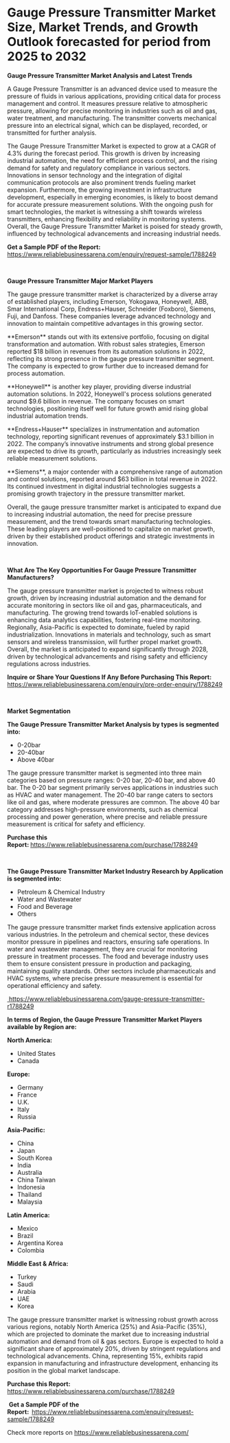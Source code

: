 <p><h1>Gauge Pressure Transmitter Market Size, Market Trends, and Growth Outlook forecasted for period from 2025 to 2032</h1></p><p><strong>Gauge Pressure Transmitter Market Analysis and Latest Trends</strong></p>
<p><p>A Gauge Pressure Transmitter is an advanced device used to measure the pressure of fluids in various applications, providing critical data for process management and control. It measures pressure relative to atmospheric pressure, allowing for precise monitoring in industries such as oil and gas, water treatment, and manufacturing. The transmitter converts mechanical pressure into an electrical signal, which can be displayed, recorded, or transmitted for further analysis.</p><p>The Gauge Pressure Transmitter Market is expected to grow at a CAGR of 4.3% during the forecast period. This growth is driven by increasing industrial automation, the need for efficient process control, and the rising demand for safety and regulatory compliance in various sectors. Innovations in sensor technology and the integration of digital communication protocols are also prominent trends fueling market expansion. Furthermore, the growing investment in infrastructure development, especially in emerging economies, is likely to boost demand for accurate pressure measurement solutions. With the ongoing push for smart technologies, the market is witnessing a shift towards wireless transmitters, enhancing flexibility and reliability in monitoring systems. Overall, the Gauge Pressure Transmitter Market is poised for steady growth, influenced by technological advancements and increasing industrial needs.</p></p>
<p><strong>Get a Sample PDF of the Report:&nbsp;</strong> <a href="https://www.reliablebusinessarena.com/enquiry/request-sample/1788249?utm_campaign=2324&utm_medium=2&utm_source=Github&utm_content=ia&utm_term=22022025&utm_id=gauge-pressure-transmitter">https://www.reliablebusinessarena.com/enquiry/request-sample/1788249</a></p>
<p>&nbsp;</p>
<p><strong>Gauge Pressure Transmitter Major Market Players</strong></p>
<p><p>The gauge pressure transmitter market is characterized by a diverse array of established players, including Emerson, Yokogawa, Honeywell, ABB, Smar International Corp, Endress+Hauser, Schneider (Foxboro), Siemens, Fuji, and Danfoss. These companies leverage advanced technology and innovation to maintain competitive advantages in this growing sector.</p><p>**Emerson** stands out with its extensive portfolio, focusing on digital transformation and automation. With robust sales strategies, Emerson reported $18 billion in revenues from its automation solutions in 2022, reflecting its strong presence in the gauge pressure transmitter segment. The company is expected to grow further due to increased demand for process automation.</p><p>**Honeywell** is another key player, providing diverse industrial automation solutions. In 2022, Honeywell's process solutions generated around $9.6 billion in revenue. The company focuses on smart technologies, positioning itself well for future growth amid rising global industrial automation trends.</p><p>**Endress+Hauser** specializes in instrumentation and automation technology, reporting significant revenues of approximately $3.1 billion in 2022. The company’s innovative instruments and strong global presence are expected to drive its growth, particularly as industries increasingly seek reliable measurement solutions.</p><p>**Siemens**, a major contender with a comprehensive range of automation and control solutions, reported around $63 billion in total revenue in 2022. Its continued investment in digital industrial technologies suggests a promising growth trajectory in the pressure transmitter market.</p><p>Overall, the gauge pressure transmitter market is anticipated to expand due to increasing industrial automation, the need for precise pressure measurement, and the trend towards smart manufacturing technologies. These leading players are well-positioned to capitalize on market growth, driven by their established product offerings and strategic investments in innovation.</p></p>
<p>&nbsp;</p>
<p><strong>What Are The Key Opportunities For Gauge Pressure Transmitter Manufacturers?</strong></p>
<p><p>The gauge pressure transmitter market is projected to witness robust growth, driven by increasing industrial automation and the demand for accurate monitoring in sectors like oil and gas, pharmaceuticals, and manufacturing. The growing trend towards IoT-enabled solutions is enhancing data analytics capabilities, fostering real-time monitoring. Regionally, Asia-Pacific is expected to dominate, fueled by rapid industrialization. Innovations in materials and technology, such as smart sensors and wireless transmission, will further propel market growth. Overall, the market is anticipated to expand significantly through 2028, driven by technological advancements and rising safety and efficiency regulations across industries.</p></p>
<p><strong>Inquire or Share Your Questions If Any Before Purchasing This Report:</strong> <a href="https://www.reliablebusinessarena.com/enquiry/pre-order-enquiry/1788249?utm_campaign=2324&utm_medium=2&utm_source=Github&utm_content=ia&utm_term=22022025&utm_id=gauge-pressure-transmitter">https://www.reliablebusinessarena.com/enquiry/pre-order-enquiry/1788249</a></p>
<p>&nbsp;</p>
<p><strong>Market Segmentation</strong></p>
<p><strong>The Gauge Pressure Transmitter Market Analysis by types is segmented into:</strong></p>
<p><ul><li>0-20bar</li><li>20-40bar</li><li>Above 40bar</li></ul></p>
<p><p>The gauge pressure transmitter market is segmented into three main categories based on pressure ranges: 0-20 bar, 20-40 bar, and above 40 bar. The 0-20 bar segment primarily serves applications in industries such as HVAC and water management. The 20-40 bar range caters to sectors like oil and gas, where moderate pressures are common. The above 40 bar category addresses high-pressure environments, such as chemical processing and power generation, where precise and reliable pressure measurement is critical for safety and efficiency.</p></p>
<p><strong>Purchase this Report:&nbsp;</strong><a href="https://www.reliablebusinessarena.com/purchase/1788249?utm_campaign=2324&utm_medium=2&utm_source=Github&utm_content=ia&utm_term=22022025&utm_id=gauge-pressure-transmitter">https://www.reliablebusinessarena.com/purchase/1788249</a></p>
<p>&nbsp;</p>
<p><strong>The Gauge Pressure Transmitter Market Industry Research by Application is segmented into:</strong></p>
<p><ul><li>Petroleum & Chemical Industry</li><li>Water and Wastewater</li><li>Food and Beverage</li><li>Others</li></ul></p>
<p><p>The gauge pressure transmitter market finds extensive application across various industries. In the petroleum and chemical sector, these devices monitor pressure in pipelines and reactors, ensuring safe operations. In water and wastewater management, they are crucial for monitoring pressure in treatment processes. The food and beverage industry uses them to ensure consistent pressure in production and packaging, maintaining quality standards. Other sectors include pharmaceuticals and HVAC systems, where precise pressure measurement is essential for operational efficiency and safety.</p></p>
<p><a href="https://www.reliablebusinessarena.com/gauge-pressure-transmitter-r1788249?utm_campaign=2324&utm_medium=2&utm_source=Github&utm_content=ia&utm_term=22022025&utm_id=gauge-pressure-transmitter">&nbsp;https://www.reliablebusinessarena.com/gauge-pressure-transmitter-r1788249</a></p>
<p><strong>In terms of Region, the Gauge Pressure Transmitter Market Players available by Region are:</strong></p>
<p>
    <p> <strong> North America: </strong>
        <ul>
            <li>United States</li>
            <li>Canada</li>
        </ul>
        </p> 
    <p> <strong> Europe: </strong>
        <ul>
            <li>Germany</li>
            <li>France</li>
            <li>U.K.</li>
            <li>Italy</li>
            <li>Russia</li>
        </ul>
        </p> 
    <p> <strong> Asia-Pacific: </strong>
        <ul>
            <li>China</li>
            <li>Japan</li>
            <li>South Korea</li>
            <li>India</li>
            <li>Australia</li>
            <li>China Taiwan</li>
            <li>Indonesia</li>
            <li>Thailand</li>
            <li>Malaysia</li>
        </ul>
        </p> 
    <p> <strong> Latin America: </strong>
        <ul>
            <li>Mexico</li>
            <li>Brazil</li>
            <li>Argentina Korea</li>
            <li>Colombia</li>
        </ul>
        </p> 
    <p> <strong> Middle East & Africa: </strong>
        <ul>
            <li>Turkey</li>
            <li>Saudi</li>
            <li>Arabia</li>
            <li>UAE</li>
            <li>Korea</li>
        </ul>
    </p>
    </p>
<p><p>The gauge pressure transmitter market is witnessing robust growth across various regions, notably North America (25%) and Asia-Pacific (35%), which are projected to dominate the market due to increasing industrial automation and demand from oil & gas sectors. Europe is expected to hold a significant share of approximately 20%, driven by stringent regulations and technological advancements. China, representing 15%, exhibits rapid expansion in manufacturing and infrastructure development, enhancing its position in the global market landscape.</p></p>
<p><strong>Purchase this Report: </strong><a href="https://www.reliablebusinessarena.com/purchase/1788249?utm_campaign=2324&utm_medium=2&utm_source=Github&utm_content=ia&utm_term=22022025&utm_id=gauge-pressure-transmitter">https://www.reliablebusinessarena.com/purchase/1788249</a></p>
<p>&nbsp;<strong>Get a Sample PDF of the Report:&nbsp;&nbsp;</strong><a href="https://www.reliablebusinessarena.com/enquiry/request-sample/1788249?utm_campaign=2324&utm_medium=2&utm_source=Github&utm_content=ia&utm_term=22022025&utm_id=gauge-pressure-transmitter">https://www.reliablebusinessarena.com/enquiry/request-sample/1788249</a></p>
<p><strong></strong></p>
<p>Check more reports on <a href="https://www.reliablebusinessarena.com/?utm_campaign=2324&utm_medium=2&utm_source=Github&utm_content=ia&utm_term=22022025&utm_id=gauge-pressure-transmitter">https://www.reliablebusinessarena.com/</a></p>
